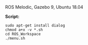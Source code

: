 ROS Melodic, Gazebo 9, Ubuntu 18.04 

**Script:**

``` 
sudo apt-get install dialog
chmod a+x -v *.sh
cd ROS_Workspace
./menu.sh
```

